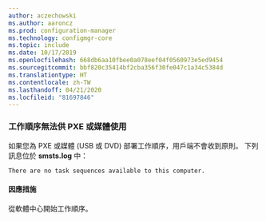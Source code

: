 ```yaml
---
author: aczechowski
ms.author: aaroncz
ms.prod: configuration-manager
ms.technology: configmgr-core
ms.topic: include
ms.date: 10/17/2019
ms.openlocfilehash: 668db6aa10fbee0a078eef04f0560973e5ed9454
ms.sourcegitcommit: bbf820c35414bf2cba356f30fe047c1a34c5384d
ms.translationtype: HT
ms.contentlocale: zh-TW
ms.lasthandoff: 04/21/2020
ms.locfileid: "81697846"
---
```

### <a name="task-sequences-arent-available-to-pxe-or-media"></a><a name="ki_osd"></a> 工作順序無法供 PXE 或媒體使用

<!--5578298-->
如果您為 PXE 或媒體 (USB 或 DVD) 部署工作順序，用戶端不會收到原則。 下列訊息位於 **smsts.log** 中：

`There are no task sequences available to this computer.`

#### <a name="workaround"></a>因應措施

從軟體中心開始工作順序。

